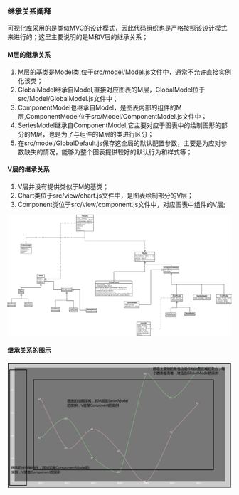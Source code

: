 
### 继承关系阐释

可视化库采用的是类似MVC的设计模式，因此代码组织也是严格按照该设计模式来进行的；这里主要说明的是M和V层的继承关系；

#### M层的继承关系

1. M层的基类是Model类,位于src/model/Model.js文件中，通常不允许直接实例化该类；
2. GlobalModel继承自Model,直接对应图表的M层，GlobalModel位于src/Model/GlobalModel.js文件中；
3. ComponentModel也继承自Model，是图表内部的组件的M层,ComponentModel位于src/Model/ComponentModel.js文件中；
4. SeriesModel继承自ComponentModel,它主要对应于图表中的绘制图形的部分的M层，也是为了与组件的M层的类进行区分；
5. 在src/model/GlobalDefault.js保存这全局的默认配置参数，主要是为应对参数缺失的情况，能够为整个图表提供较好的默认行为和样式等；

#### V层的继承关系

1. V层并没有提供类似于M的基类；
2. Chart类位于src/view/chart.js文件中，是图表绘制部分的V层；
3. Component类位于src/view/component.js文件中，对应图表中组件的V层;


![](/images/assets/ycharts_class.svg)


#### 继承关系的图示

![曲线图的不同组成部分以及继承管子](./images/assets/曲线图例.png)

